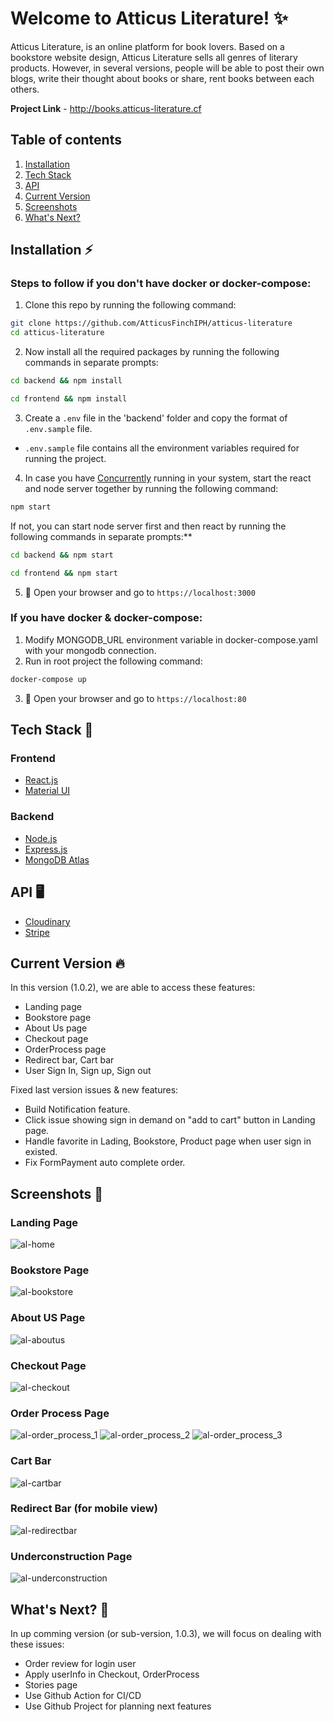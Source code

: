 # Welcome to Atticus Literature! ✨
Atticus Literature, is an online platform for book lovers. Based on a bookstore website design, Atticus Literature sells all genres of literary products. However, in several versions, people will be able to post their own blogs, write their thought about books or share, rent books between each others.

**Project Link** - http://books.atticus-literature.cf

## Table of contents
1. [Installation](#installation-zap)
2. [Tech Stack](#tech-stack-)
3. [API](#api-)
4. [Current Version](#current-version-)
5. [Screenshots](#screenshots-)
6. [What's Next?](#whats-next-)

## Installation :zap:
### Steps to follow if you don't have docker or docker-compose:  
1. Clone this repo by running the following command:
```bash
git clone https://github.com/AtticusFinchIPH/atticus-literature
cd atticus-literature
```
2. Now install all the required packages by running the following commands in separate prompts:
```bash
cd backend && npm install
```
```bash
cd frontend && npm install
```
3. Create a `.env` file in the 'backend' folder and copy the format of `.env.sample` file.
- `.env.sample` file contains all the environment variables required for running the project.  

4. In case you have [Concurrently](https://www.npmjs.com/package/concurrently) running in your system, start the react and node server together by running the following command:
```bash
npm start
```
If not, you can start node server first and then react by running the following commands in separate prompts:**
```bash
cd backend && npm start
```
```bash
cd frontend && npm start
```
5. 🎉  Open your browser and go to  `https://localhost:3000`
### If you have docker & docker-compose:
1. Modify MONGODB_URL environment variable in docker-compose.yaml with your mongodb connection.  
2. Run in root project the following command:
```bash
docker-compose up
```
3. 🎉  Open your browser and go to  `https://localhost:80`

## Tech Stack &#128640;
### Frontend
- [React.js](https://reactjs.org/)
- [Material UI](https://material-ui.com/)
### Backend
- [Node.js](https://nodejs.org/en/)
- [Express.js](https://expressjs.com/)
- [MongoDB Atlas](https://www.mongodb.com/cloud/atlas)
 
## API &#128421;
- [Cloudinary](https://cloudinary.com/)
- [Stripe](https://stripe.com/)

## Current Version &#128293;
In this version (1.0.2), we are able to access these features:
- Landing page
- Bookstore page
- About Us page
- Checkout page
- OrderProcess page
- Redirect bar, Cart bar
- User Sign In, Sign up, Sign out<br>

Fixed last version issues & new features:
- Build Notification feature.
- Click issue showing sign in demand on "add to cart" button in Landing page.
- Handle favorite in Lading, Bookstore, Product page when user sign in existed.
- Fix FormPayment auto complete order.

## Screenshots &#128248;
### Landing Page ###
![al-home](https://user-images.githubusercontent.com/45216222/110588413-47c23a00-8175-11eb-9849-c43fe3b35d73.png)
### Bookstore Page ###
![al-bookstore](https://user-images.githubusercontent.com/45216222/110588400-43961c80-8175-11eb-807d-88c19e54702d.png)
### About US Page ###
![al-aboutus](https://user-images.githubusercontent.com/45216222/110588385-3e38d200-8175-11eb-82a7-19aa71038f33.png)
### Checkout Page
![al-checkout](https://user-images.githubusercontent.com/45216222/110588409-46910d00-8175-11eb-8dd2-a9a4af637c96.png)
### Order Process Page
![al-order_process_1](https://user-images.githubusercontent.com/45216222/110588418-48f36700-8175-11eb-85bb-1786e3518c4b.png)
![al-order_process_2](https://user-images.githubusercontent.com/45216222/110588448-50b30b80-8175-11eb-8b8b-0fe4c9e5eb50.png)
![al-order_process_3](https://user-images.githubusercontent.com/45216222/110588420-498bfd80-8175-11eb-9058-f79181edd8c1.png)
### Cart Bar
![al-cartbar](https://user-images.githubusercontent.com/45216222/110588404-455fe000-8175-11eb-84fc-1359fcb26e8b.png)
### Redirect Bar (for mobile view) ###
![al-redirectbar](https://user-images.githubusercontent.com/45216222/110588424-4a249400-8175-11eb-9bf8-6b1560a64570.png)
### Underconstruction Page
![al-underconstruction](https://user-images.githubusercontent.com/45216222/110588427-4abd2a80-8175-11eb-8fbd-1a1cc73c10e1.png)


## What's Next? &#127993;
In up comming version (or sub-version, 1.0.3), we will focus on dealing with these issues:
- Order review for login user
- Apply userInfo in Checkout, OrderProcess
- Stories page
- Use Github Action for CI/CD
- Use Github Project for planning next features